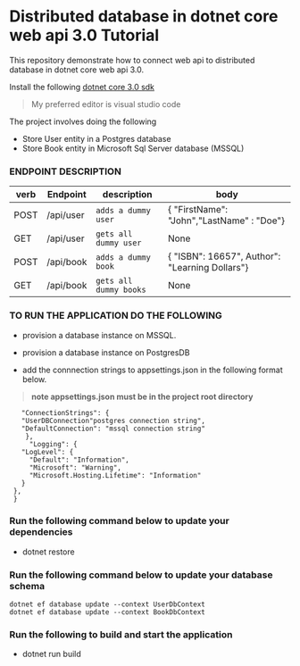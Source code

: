 

# Distributed database in dotnet core web api 3.0 Tutorial

This repository demonstrate how to connect web api to distributed database in dotnet core web api 3.0.

Install the following
[dotnet core 3.0 sdk](https://dotnet.microsoft.com/download/dotnet-core/3.0)

> My preferred editor is visual studio code

The project involves doing the following
- Store User entity in a Postgres database
- Store Book entity  in Microsoft Sql Server database (MSSQL)

### ENDPOINT DESCRIPTION

| verb |Endpoint  | description | body        
|--|--| -- | -- |
| POST | /api/user  | `adds a dummy user`   | {	"FirstName": "John","LastName" : "Doe"}
| GET| /api/user  | `gets all dummy user`   | None
| POST | /api/book| `adds a dummy book`   | {	"ISBN": 16657", Author": "Learning Dollars"}
| GET| /api/book  | `gets all dummy books`   |  None

### TO RUN THE APPLICATION DO THE FOLLOWING

- provision a database instance on MSSQL.
- provision a database instance on PostgresDB

- add the connnection strings to appsettings.json in the following format below.

>**note appsettings.json must be in the project root directory**

```{
   "ConnectionStrings": {
   "UserDBConnection"postgres connection string",
   "DefaultConnection": "mssql connection string"
    },
     "Logging": {
   "LogLevel": {
     "Default": "Information",
     "Microsoft": "Warning",
     "Microsoft.Hosting.Lifetime": "Information"
   }
 },
 }

```
### Run the following command below to update your dependencies
- dotnet restore

### Run the following command below to update your database schema
```
dotnet ef database update --context UserDbContext
dotnet ef database update --context BookDbContext

```
### Run the following to build and start the application

- dotnet run build
